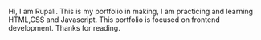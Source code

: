 Hi, I am Rupali. This is my portfolio in making, I am practicing and learning HTML,CSS and Javascript. This portfolio is focused on frontend development. Thanks for reading.
